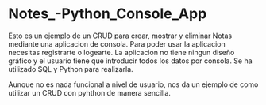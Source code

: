 # Notes_-Python_Console_App
Esto es un ejemplo de un CRUD para crear, mostrar y eliminar Notas mediante una aplicacion de consola. 
Para poder usar la aplicacion necesitas registrarte o logearte.
La aplicacion no tiene ningun diseño gráfico y el usuario tiene que introducir todos los datos por consola.
Se ha utilizado SQL y Python para realizarla.

Aunque no es nada funcional a nivel de usuario, nos da un ejemplo de como utilizar un CRUD con pyhthon de manera sencilla.
